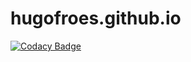 # hugofroes.github.io
[![Codacy Badge](https://api.codacy.com/project/badge/Grade/800e1510403f44c88cf4e1130f7267aa)](https://www.codacy.com/app/Ginmau/hugofroes.github.io?utm_source=github.com&amp;utm_medium=referral&amp;utm_content=HugoFroes/hugofroes.github.io&amp;utm_campaign=Badge_Grade)

